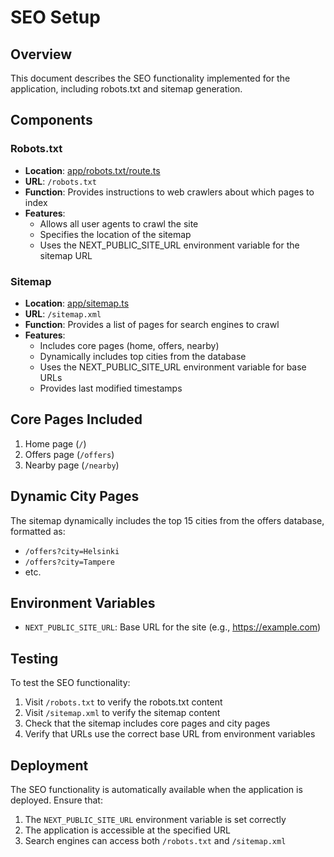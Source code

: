 # SEO Setup

## Overview
This document describes the SEO functionality implemented for the application, including robots.txt and sitemap generation.

## Components

### Robots.txt
- **Location**: [app/robots.txt/route.ts](file:///Users/cenkyakinlar/Documents/Dokumentit%20–%20CenkAir%20-%20MacBook%20Air/DREAMWEAVER/FOODAI/app/robots.txt/route.ts)
- **URL**: `/robots.txt`
- **Function**: Provides instructions to web crawlers about which pages to index
- **Features**:
  - Allows all user agents to crawl the site
  - Specifies the location of the sitemap
  - Uses the NEXT_PUBLIC_SITE_URL environment variable for the sitemap URL

### Sitemap
- **Location**: [app/sitemap.ts](file:///Users/cenkyakinlar/Documents/Dokumentit%20–%20CenkAir%20-%20MacBook%20Air/DREAMWEAVER/FOODAI/app/sitemap.ts)
- **URL**: `/sitemap.xml`
- **Function**: Provides a list of pages for search engines to crawl
- **Features**:
  - Includes core pages (home, offers, nearby)
  - Dynamically includes top cities from the database
  - Uses the NEXT_PUBLIC_SITE_URL environment variable for base URLs
  - Provides last modified timestamps

## Core Pages Included
1. Home page (`/`)
2. Offers page (`/offers`)
3. Nearby page (`/nearby`)

## Dynamic City Pages
The sitemap dynamically includes the top 15 cities from the offers database, formatted as:
- `/offers?city=Helsinki`
- `/offers?city=Tampere`
- etc.

## Environment Variables
- `NEXT_PUBLIC_SITE_URL`: Base URL for the site (e.g., https://example.com)

## Testing
To test the SEO functionality:

1. Visit `/robots.txt` to verify the robots.txt content
2. Visit `/sitemap.xml` to verify the sitemap content
3. Check that the sitemap includes core pages and city pages
4. Verify that URLs use the correct base URL from environment variables

## Deployment
The SEO functionality is automatically available when the application is deployed. Ensure that:
1. The `NEXT_PUBLIC_SITE_URL` environment variable is set correctly
2. The application is accessible at the specified URL
3. Search engines can access both `/robots.txt` and `/sitemap.xml`
